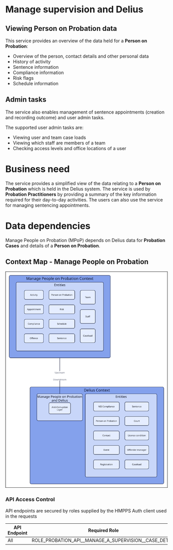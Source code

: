# Manage supervision and Delius

## Viewing Person on Probation data

This service provides an overview of the data held for a **Person on Probation**:

* Overview of the person, contact details and other personal data
* History of activity
* Sentence information
* Compliance information
* Risk flags
* Schedule information

## Admin tasks

The service also enables management of sentence appointments (creation and recording outcome) and user admin tasks.

The supported user admin tasks are:

* Viewing user and team case loads
* Viewing which staff are members of a team
* Checking access levels and office locations of a user


# Business need
The service provides a simplified view of the data relating to a **Person on Probation** which is held in the Delius system. The service is used by **Probation Practitioners** by providing a summary of the key information required for their day-to-day activities. The users can also use the service for managing sentencing appointments.
 

# Data dependencies
Manage People on Probation (MPoP) depends on Delius data for **Probation Cases** and details of a **Person on Probation**.

## Context Map - Manage People on Probation

![](./tech-docs/source/img/mpop-context-map.svg)

### API Access Control

API endpoints are secured by roles supplied by the HMPPS Auth client used in
the requests

| API Endpoint | Required Role                                            |
|--------------|----------------------------------------------------------|
| All          | ROLE_PROBATION\_API_\_MANAGE_A_SUPERVISION_\_CASE_DETAIL |